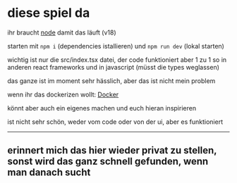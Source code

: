 # diese spiel da

ihr braucht [node](https://nodejs.org) damit das läuft (v18)

starten mit `npm i` (dependencies istallieren) und `npm run dev` (lokal starten)

wichtig ist nur die src/index.tsx datei, der code funktioniert aber 1 zu 1 so in anderen react frameworks und in javascript (müsst die types weglassen)

das ganze ist im moment sehr hässlich, aber das ist nicht mein problem

wenn ihr das dockerizen wollt: [Docker](https://create.t3.gg/en/deployment/docker)

könnt aber auch ein eigenes machen und euch hieran inspirieren

ist nicht sehr schön, weder vom code oder von der ui, aber es funktioniert

---

## erinnert mich das hier wieder privat zu stellen, sonst wird das ganz schnell gefunden, wenn man danach sucht
